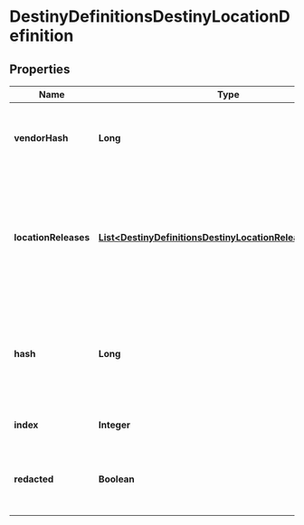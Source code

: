 
# DestinyDefinitionsDestinyLocationDefinition

## Properties
Name | Type | Description | Notes
------------ | ------------- | ------------- | -------------
**vendorHash** | **Long** | If the location has a Vendor on it, this is the hash identifier for that Vendor. Look them up with DestinyVendorDefinition. |  [optional]
**locationReleases** | [**List&lt;DestinyDefinitionsDestinyLocationReleaseDefinition&gt;**](DestinyDefinitionsDestinyLocationReleaseDefinition.md) | A Location may refer to different specific spots in the world based on the world&#39;s current state. This is a list of those potential spots, and the data we can use at runtime to determine which one of the spots is the currently valid one. |  [optional]
**hash** | **Long** | The unique identifier for this entity. Guaranteed to be unique for the type of entity, but not globally.  When entities refer to each other in Destiny content, it is this hash that they are referring to. |  [optional]
**index** | **Integer** | The index of the entity as it was found in the investment tables. |  [optional]
**redacted** | **Boolean** | If this is true, then there is an entity with this identifier/type combination, but BNet is not yet allowed to show it. Sorry! |  [optional]



